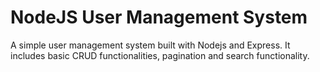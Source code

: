 # NodeJS User Management System

A simple user management system built with Nodejs and Express. It includes basic CRUD functionalities, pagination and search functionality.

